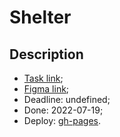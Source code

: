 # Shelter

## Description

- [Task link](https://github.com/rolling-scopes-school/js-fe-course-en/blob/main/tasks/shelter/README.md#shelter);
- [Figma link](https://www.figma.com/file/tKcmzkARtMUFQAR9VLdLkl/shelter-dom?node-id=94%3A43);
- Deadline: undefined;
- Done: 2022-07-19;
- Deploy: [gh-pages](https://emp74ark.github.io/shelter/pets.html).